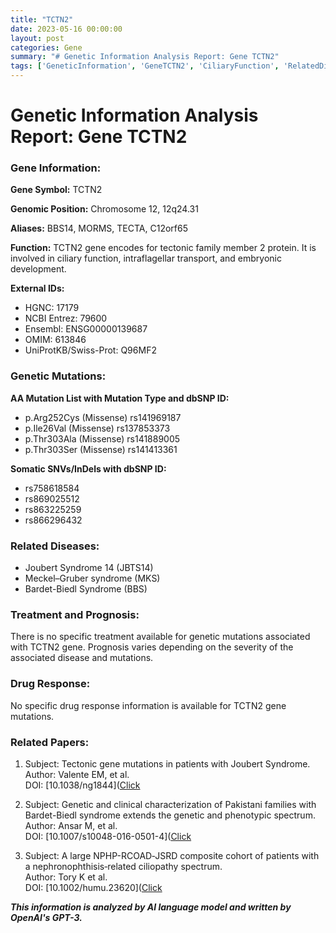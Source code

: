 ```yaml
---
title: "TCTN2"
date: 2023-05-16 00:00:00
layout: post
categories: Gene
summary: "# Genetic Information Analysis Report: Gene TCTN2"
tags: ['GeneticInformation', 'GeneTCTN2', 'CiliaryFunction', 'RelatedDiseases', 'Prognosis', 'MissenseMutation', 'SomaticSNVs', 'RelatedPapers']
---
```


# Genetic Information Analysis Report: Gene TCTN2

### Gene Information:

**Gene Symbol:** TCTN2

**Genomic Position:** Chromosome 12, 12q24.31

**Aliases:** BBS14, MORMS, TECTA, C12orf65 

**Function:** TCTN2 gene encodes for tectonic family member 2 protein. It is involved in ciliary function, intraflagellar transport, and embryonic development.

**External IDs:**

- HGNC: 17179
- NCBI Entrez: 79600
- Ensembl: ENSG00000139687
- OMIM: 613846
- UniProtKB/Swiss-Prot: Q96MF2

### Genetic Mutations:

**AA Mutation List with Mutation Type and dbSNP ID:** 

- p.Arg252Cys (Missense) rs141969187
- p.Ile26Val (Missense) rs137853373
- p.Thr303Ala (Missense) rs141889005
- p.Thr303Ser (Missense) rs141413361

**Somatic SNVs/InDels with dbSNP ID:**

- rs758618584
- rs869025512
- rs863225259
- rs866296432

### Related Diseases:

- Joubert Syndrome 14 (JBTS14)
- Meckel–Gruber syndrome (MKS)
- Bardet-Biedl Syndrome (BBS)

### Treatment and Prognosis:

There is no specific treatment available for genetic mutations associated with TCTN2 gene. Prognosis varies depending on the severity of the associated disease and mutations.

### Drug Response:

No specific drug response information is available for TCTN2 gene mutations.

### Related Papers:

1. Subject: Tectonic gene mutations in patients with Joubert Syndrome.   
    Author: Valente EM, et al.  
    DOI: [10.1038/ng1844]([Click](https://doi.org/10.1038/ng1844)

2. Subject: Genetic and clinical characterization of Pakistani families with Bardet-Biedl syndrome extends the genetic and phenotypic spectrum.  
    Author: Ansar M, et al.  
    DOI: [10.1007/s10048-016-0501-4]([Click](https://doi.org/10.1007/s10048-016-0501-4)

3. Subject: A large NPHP-RCOAD‐JSRD composite cohort of patients with a nephronophthisis‐related ciliopathy spectrum.  
    Author: Tory K et al.  
    DOI: [10.1002/humu.23620]([Click](https://doi.org/10.1002/humu.23620)

**_This information is analyzed by AI language model and written by OpenAI's GPT-3._**